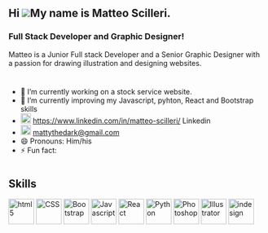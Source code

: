 ## Hi ![](https://user-images.githubusercontent.com/18350557/176309783-0785949b-9127-417c-8b55-ab5a4333674e.gif)My name is Matteo Scilleri.

### Full Stack Developer and Graphic Designer!

 Matteo is a Junior Full stack Developer and a Senior Graphic Designer with a passion for drawing illustration and designing websites.
#
- 🔭 I’m currently working on a stock service website.
- 🌱 I’m currently improving my Javascript, pyhton, React and Bootstrap skills
- <a><img href="" src="https://cdn.icon-icons.com/icons2/805/PNG/512/linkedin_icon-icons.com_65929.png" width="20" height="20" alt="linkedin" /> <link> https://www.linkedin.com/in/matteo-scilleri/ </link> Linkedin </a>
- <a><img href="" src="https://cdn.icon-icons.com/icons2/2631/PNG/512/gmail_new_logo_icon_159149.png" width="20" height="20" alt="gmail" /> mattythedark@gmail.com </a>
- 😄 Pronouns: Him/his
- ⚡ Fun fact:
#
## Skills
<p align="left">
<a><img src="https://cdn.icon-icons.com/icons2/2107/PNG/512/file_type_html_icon_130541.png" width="50" height="50" alt="html5" /></a>
<a><img src="https://cdn.icon-icons.com/icons2/2107/PNG/512/file_type_css_icon_130661.png"  width="50" height="50" alt="CSS" /></a>
<a><img src="https://cdn.icon-icons.com/icons2/3877/PNG/512/bootstrap_icon_245310.png"  width="50" height="50" alt="Bootstrap" /></a>
<a><img src="https://cdn.icon-icons.com/icons2/2108/PNG/512/javascript_icon_130900.png"  width="50" height="50" alt="Javascript" /></a>
<a><img src="https://cdn.icon-icons.com/icons2/2415/PNG/512/react_original_logo_icon_146374.png"  width="50" height="50" alt="React" /></a>
<a><img src="https://cdn.icon-icons.com/icons2/112/PNG/512/python_18894.png"  width="50" height="50" alt="Python" /></a>
<a><img src="https://cdn.icon-icons.com/icons2/2107/PNG/512/file_type_photoshop_icon_130268.png"  width="50" height="50" alt="Photoshop" /></a>
<a><img src="https://cdn.icon-icons.com/icons2/2699/PNG/512/adobe_illustrator_logo_icon_170615.png"  width="50" height="50" alt="Illustrator" /></a>
<a><img src="https://cdn.icon-icons.com/icons2/195/PNG/256/InDesign_23549.png"  width="50" height="50" alt="indesign" /></a>

